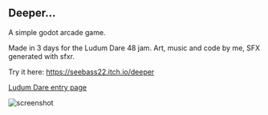 Deeper...
---------
A simple godot arcade game.

Made in 3 days for the Ludum Dare 48 jam.
Art, music and code by me, SFX generated with sfxr.

Try it here: <https://seebass22.itch.io/deeper>

[Ludum Dare entry page](https://ldjam.com/events/ludum-dare/48/$247492)

![screenshot](https://img.itch.zone/aW1nLzU3ODY0NTkucG5n/original/IBDc3v.png)
